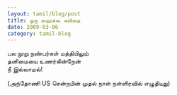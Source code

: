```yaml
---
layout: tamil/blog/post
title: ஒரு ஹைக்கூ கவிதை
date: 2009-03-06
category: tamil-blog
---
```


பல நூறு நண்பர்கள் மத்தியிலும் <br/>
தனிமையை உணர்கின்றேன் <br/>
நீ இல்லாமல்!

(அந்தோணி US சென்றபின் முதல் நாள் நள்ளிரவில் எழுதியது)
